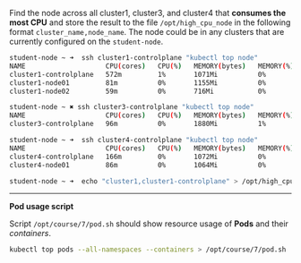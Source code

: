 Find the node across all cluster1, cluster3, and cluster4 that **consumes the most CPU** and store the result to the file `/opt/high_cpu_node` in the following format `cluster_name,node_name`. The node could be in any clusters that are currently configured on the `student-node`.

```bash
student-node ~ ➜  ssh cluster1-controlplane "kubectl top node"
NAME                    CPU(cores)   CPU(%)   MEMORY(bytes)   MEMORY(%)   
cluster1-controlplane   572m         1%       1071Mi          0%          
cluster1-node01         81m          0%       1155Mi          0%          
cluster1-node02         59m          0%       716Mi           0%          

student-node ~ ✖ ssh cluster3-controlplane "kubectl top node"
NAME                    CPU(cores)   CPU(%)   MEMORY(bytes)   MEMORY(%)   
cluster3-controlplane   96m          0%       1880Mi          1%          

student-node ~ ➜  ssh cluster4-controlplane "kubectl top node"
NAME                    CPU(cores)   CPU(%)   MEMORY(bytes)   MEMORY(%)   
cluster4-controlplane   166m         0%       1072Mi          0%          
cluster4-node01         86m          0%       1064Mi          0%

student-node ~ ➜  echo "cluster1,cluster1-controlplane" > /opt/high_cpu_node
```

---

**Pod usage script**

Script `/opt/course/7/pod.sh` should show resource usage of **Pods** and their *containers*.

```bash
kubectl top pods --all-namespaces --containers > /opt/course/7/pod.sh
```
